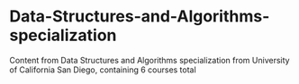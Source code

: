 # Data-Structures-and-Algorithms-specialization
Content from Data Structures and Algorithms specialization from University of California San Diego, containing 6 courses total
